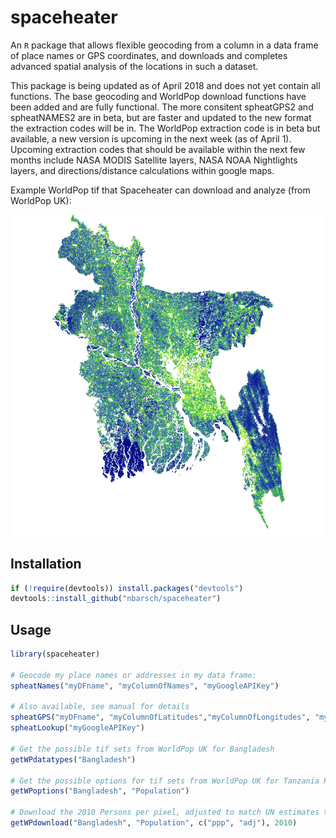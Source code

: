 # spaceheater

An `R` package that allows flexible geocoding from a column in a data frame of place names or GPS coordinates, and downloads and completes advanced spatial analysis of the locations in such a dataset. 

This package is being updated as of April 2018 and does not yet contain all functions. The base geocoding and WorldPop download functions have been added and are fully functional. The more consitent spheatGPS2 and spheatNAMES2 are in beta, but are faster and updated to the new format the extraction codes will be in.  The WorldPop extraction code is in beta but available, a new version is upcoming in the next week (as of April 1).  Upcoming extraction codes that should be available within the next few months include NASA MODIS Satellite layers, NASA NOAA Nightlights layers, and directions/distance calculations within google maps. 

Example WorldPop tif that Spaceheater can download and analyze (from WorldPop UK):

![Data](/SpaceheaterExampleBangladesh.png?raw=true "Spaceheater Data")

## Installation

```r
if (!require(devtools)) install.packages("devtools")
devtools::install_github("nbarsch/spaceheater")
```

## Usage

```r
library(spaceheater)

# Geocode my place names or addresses in my data frame:
spheatNames("myDFname", "myColumnOfNames", "myGoogleAPIKey")

# Also available, see manual for details
spheatGPS("myDFname", "myColumnOfLatitudes","myColumnOfLongitudes", "myGoogleAPIKey")
spheatLookup("myGoogleAPIKey")

# Get the possible tif sets from WorldPop UK for Bangladesh
getWPdatatypes("Bangladesh")

# Get the possible options for tif sets from WorldPop UK for Tanzania Population sets
getWPoptions("Bangladesh", "Population")

# Download the 2010 Persons per pixel, adjusted to match UN estimates tif for Bangladesh from WorldPop UK
getWPdownload("Bangladesh", "Population", c("ppp", "adj"), 2010)

```


